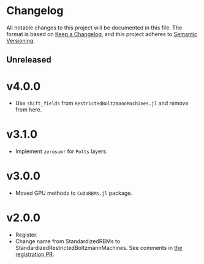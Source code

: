# Changelog

All notable changes to this project will be documented in this file. The format is based on [Keep a Changelog](https://keepachangelog.com/en/1.0.0/), and this project adheres to [Semantic Versioning](https://semver.org/spec/v2.0.0.html).

## Unreleased

# v4.0.0

- Use `shift_fields` from `RestrictedBoltzmannMachines.jl` and remove from here.

# v3.1.0

- Implement `zerosum!` for `Potts` layers.

# v3.0.0

- Moved GPU methods to `CudaRBMs.jl` package.

# v2.0.0

- Register.
- Change name from StandardizedRBMs to StandardizedRestrictedBoltzmannMachines. See comments in [the registration PR](https://github.com/JuliaRegistries/General/pull/84464).
